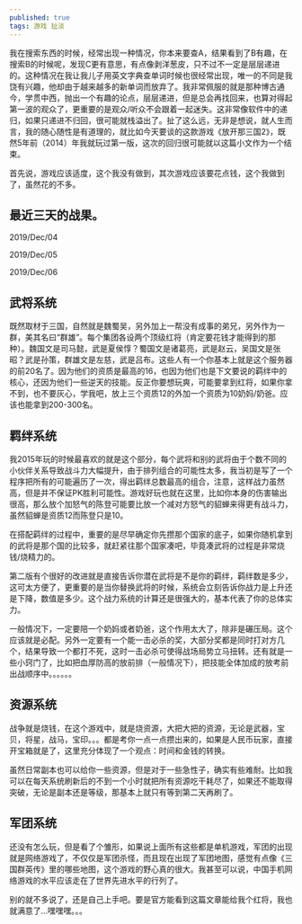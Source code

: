 ```yaml
---
published: true
tags: 游戏 扯淡
---
```

我在搜索东西的时候，经常出现一种情况，你本来要查A，结果看到了B有趣，在搜索B的时候呢，发现C更有意思，有点像剥洋葱皮，只不过不一定是层层递进的。这种情况在我让我儿子用英文字典查单词时候也很经常出现，唯一的不同是我饶有兴趣，他却由于越来越多的新单词而放弃了。我非常佩服的就是那种博古通今，学贯中西，抛出一个有趣的论点，层层递进，但是总会再找回来，也算对得起第一波的观众了，更重要的是观众/听众不会跟着一起迷失。这非常像软件中的递归，如果只递进不归回，很可能就栈溢出了。扯了这么远，无非是想说，就人生而言，我的随心随性是有道理的，就比如今天要谈的这款游戏《放开那三国2》，既然5年前（2014）年我就玩过第一版，这次的回归很可能就以这篇小文作为一个结束。

首先说，游戏应该适度，这个我没有做到，其次游戏应该要花点钱，这个我做到了，虽然花的不多。

## 最近三天的战果。

2019/Dec/04



2019/Dec/05

2019/Dec/06

## 武将系统

既然取材于三国，自然就是魏蜀吴，另外加上一帮没有成事的弟兄，另外作为一群，美其名曰“群雄”。每个集团各设两个顶级红将（肯定要花钱才能得到的那种）。魏国文是司马懿，武是夏侯惇？蜀国文是诸葛亮，武是赵云，吴国文是张昭？武是孙策，群雄文是左慈，武是吕布。这些人有一个你基本上就是这个服务器的前20名了。因为他们的资质是最高的16，也因为他们也是下文要说的羁绊中的核心，还因为他们一些逆天的技能。反正你要想玩爽，可能要拿到红将，如果你拿不到，也不要灰心，学我吧，放上三个资质12的外加一个资质为10奶妈/奶爸。应该也能拿到200-300名。

## 羁绊系统

我2015年玩的时候最喜欢的就是这个部分，每个武将和别的武将由于个数不同的小伙伴关系导致战斗力大幅提升，由于排列组合的可能性太多，我当初是写了一个程序把所有的可能遍历了一次，得出羁绊总数最高的组合，注意，这样战力虽然高，但是并不保证PK胜利可能性。游戏好玩也就在这里，比如你本身的伤害输出很高，那么放个加怒气的陈登可能要比放一个减对方怒气的貂蝉来得更有战斗力，虽然貂蝉是资质12而陈登只是10。

在搭配羁绊的过程中，重要的是尽早确定你先攒那个国家的底子，如果你随机拿到的武将是那个国的比较多，就赶紧往那个国家凑吧，毕竟凑武将的过程是非常烧钱/烧精力的。

第二版有个很好的改进就是直接告诉你潜在武将是不是你的羁绊，羁绊数是多少，这可太方便了，更重要的是当你替换武将的时候，系统会立刻告诉你战力是上升还是下降，数值是多少。这个战力系统的计算还是很强大的，基本代表了你的总体实力。

一般情况下，一定要陪一个奶妈或者奶爸，这个作用太大了，除非是碾压局。这个应该就是必配。另外一定要有一个能一击必杀的奖，大部分奖都是同时打对方几个，结果导致一个都打不死，这时一击必杀可使得战场局势立马扭转。还有就是一些小窍门了，比如把血厚防高的放前排（一般情况下），把技能全体加成的放考前出战顺序中。。。。。。

## 资源系统

战争就是烧钱，在这个游戏中，就是烧资源，大把大把的资源，无论是武器，宝贝，将星，战马，宝印。。。都是考你一点一点攒出来的，如果是人民币玩家，直接开宝箱就是了，这里充分体现了一个观点：时间和金钱的转换。

虽然日常副本也可以给你一些资源，但是对于一些急性子，确实有些难耐。比如我可以在每天系统刷新后的不到一个小时就把所有资源吃干耗尽了，如果还不能取得突破，无论是副本还是等级，那基本上就只有等到第二天再刷了。

## 军团系统

还没有怎么玩，但是看了个雏形，如果说上面所有这些都是单机游戏，军团的出现就是网络游戏了，不仅仅是军团杀怪，而且现在出现了军团地图，感觉有点像《三国群英传》里的哪些地图，这个游戏的野心真的很大。我甚至可以说，中国手机网络游戏的水平应该走在了世界先进水平的行列了。

别的就不多说了，还是自己上手吧。要是官方能看到这篇文章能给我个红将，我也就满意了...嘿嘿嘿。。。
